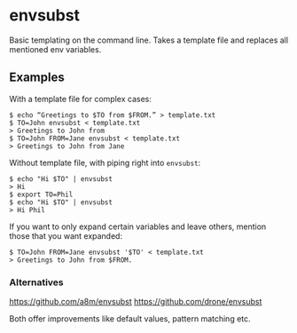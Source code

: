 # envsubst

Basic templating on the command line. Takes a template file and replaces all mentioned env variables.

## Examples

With a template file for complex cases:
```
$ echo “Greetings to $TO from $FROM.” > template.txt
$ TO=John envsubst < template.txt
> Greetings to John from
$ TO=John FROM=Jane envsubst < template.txt
> Greetings to John from Jane
```

Without template file, with piping right into `envsubst`:
```
$ echo "Hi $TO" | envsubst
> Hi
$ export TO=Phil
$ echo "Hi $TO" | envsubst
> Hi Phil
```

If you want to only expand certain variables and leave others, mention those that you want expanded:

```
$ TO=John FROM=Jane envsubst '$TO' < template.txt
> Greetings to John from $FROM.
```

### Alternatives

<https://github.com/a8m/envsubst>
<https://github.com/drone/envsubst>

Both offer improvements like default values, pattern matching etc.
